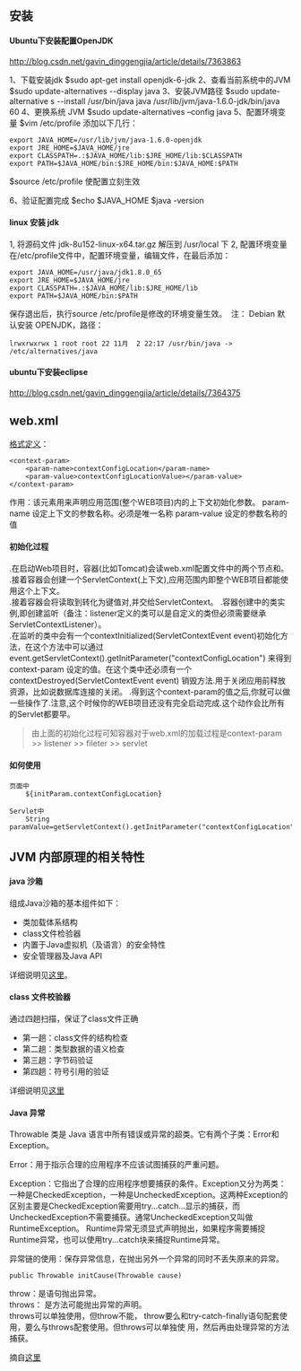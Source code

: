
## 安装

#### Ubuntu下安装配置OpenJDK
http://blog.csdn.net/gavin_dinggengjia/article/details/7363863

1、下载安装jdk
$sudo apt-get install openjdk-6-jdk
2、查看当前系统中的JVM
$sudo update-alternatives --display java
3、安装JVM路径
$sudo update-alternative s --install /usr/bin/java java /usr/lib/jvm/java-1.6.0-jdk/bin/java 60
4、更换系统 JVM
$sudo update-alternatives –config java
5、配置环境变量
$vim /etc/profile
添加以下几行： 

    export JAVA_HOME=/usr/lib/jvm/java-1.6.0-openjdk
    export JRE_HOME=$JAVA_HOME/jre  
    export CLASSPATH=.:$JAVA_HOME/lib:$JRE_HOME/lib:$CLASSPATH  
    export PATH=$JAVA_HOME/bin:$JRE_HOME/bin:$JAVA_HOME:$PATH 
    
$source /etc/profile 使配置立刻生效

6、验证配置完成
$echo $JAVA_HOME
$java -version

#### linux 安装 jdk
1, 将源码文件 jdk-8u152-linux-x64.tar.gz 解压到 /usr/local 下
2, 配置环境变量
  在/etc/profile文件中，配置环境变量，编辑文件，在最后添加：

    export JAVA_HOME=/usr/java/jdk1.8.0_65 
    export JRE_HOME=$JAVA_HOME/jre 
    export CLASSPATH=.:$JAVA_HOME/lib:$JRE_HOME/lib 
    export PATH=$JAVA_HOME/bin:$PATH

  保存退出后，执行source /etc/profile是修改的环境变量生效。
  注： Debian 默认安装 OPENJDK，路径：
    
    lrwxrwxrwx 1 root root 22 11月  2 22:17 /usr/bin/java -> /etc/alternatives/java

#### ubuntu下安装eclipse
http://blog.csdn.net/gavin_dinggengjia/article/details/7364375


## web.xml

[格式定义](http://blog.csdn.net/liaoxiaohua1981/article/details/6759206)：

    <context-param>  
        <param-name>contextConfigLocation</param-name>  
        <param-value>contextConfigLocationValue></param-value>  
    </context-param>  
    
作用：该元素用来声明应用范围(整个WEB项目)内的上下文初始化参数。
    param-name 设定上下文的参数名称。必须是唯一名称
    param-value 设定的参数名称的值
    
#### 初始化过程
.在启动Web项目时，容器(比如Tomcat)会读web.xml配置文件中的两个节点<listener>和<contex-param>。   
.接着容器会创建一个ServletContext(上下文),应用范围内即整个WEB项目都能使用这个上下文。  
.接着容器会将读取到<context-param>转化为键值对,并交给ServletContext。 
.容器创建<listener></listener>中的类实例,即创建监听（备注：listener定义的类可以是自定义的类但必须需要继承ServletContextListener）。   
.在监听的类中会有一个contextInitialized(ServletContextEvent event)初始化方法，在这个方法中可以通过event.getServletContext().getInitParameter("contextConfigLocation") 来得到context-param 设定的值。在这个类中还必须有一个contextDestroyed(ServletContextEvent event) 销毁方法.用于关闭应用前释放资源，比如说数据库连接的关闭。 
.得到这个context-param的值之后,你就可以做一些操作了.注意,这个时候你的WEB项目还没有完全启动完成.这个动作会比所有的Servlet都要早。 
    
> 由上面的初始化过程可知容器对于web.xml的加载过程是context-param >> listener  >> fileter  >> servlet

#### 如何使用

    页面中 
        ${initParam.contextConfigLocation}

    Servlet中    
        String paramValue=getServletContext().getInitParameter("contextConfigLocation")




## JVM 内部原理的相关特性

#### java 沙箱
组成Java沙箱的基本组件如下：
* 类加载体系结构
* class文件检验器
* 内置于Java虚拟机（及语言）的安全特性
* 安全管理器及Java API

详细说明见[这里](http://zhaohe162.blog.163.com/blog/static/3821679720119311111880/)。

#### class 文件校验器
通过四趟扫描，保证了class文件正确 
* 第一趟：class文件的结构检查
* 第二趟：类型数据的语义检查
* 第三趟：字节码验证
* 第四趟：符号引用的验证

详细说明见[这里](http://blog.csdn.net/u013361114/article/details/25034077)

#### Java 异常

Throwable 类是 Java 语言中所有错误或异常的超类。它有两个子类：Error和Exception。

Error：用于指示合理的应用程序不应该试图捕获的严重问题。

Exception：它指出了合理的应用程序想要捕获的条件。Exception又分为两类：一种是CheckedException，一种是UncheckedException。这两种Exception的区别主要是CheckedException需要用try...catch...显示的捕获，而UncheckedException不需要捕获。通常UncheckedException又叫做RuntimeException。
Runtime异常无须显式声明抛出，如果程序需要捕捉Runtime异常，也可以使用try...catch块来捕捉Runtime异常。

异常链的使用：保存异常信息，在抛出另外一个异常的同时不丢失原来的异常。
    
    public Throwable initCause(Throwable cause)

throw：是语句抛出异常。  
throws： 是方法可能抛出异常的声明。   
throws可以单独使用，但throw不能， throw要么和try-catch-finally语句配套使用，要么与throws配套使用。但throws可以单独使 用，然后再由处理异常的方法捕获。  

摘自[这里](http://www.cnblogs.com/focusj/archive/2011/12/26/2301524.html)



